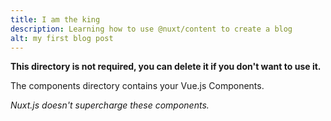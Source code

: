 ```yaml
---
title: I am the king
description: Learning how to use @nuxt/content to create a blog
alt: my first blog post
---
```


**This directory is not required, you can delete it if you don't want to use it.**

The components directory contains your Vue.js Components.

_Nuxt.js doesn't supercharge these components._
